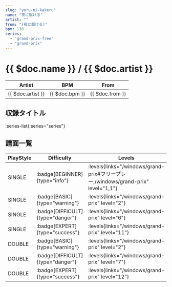 ```yaml
---
slug: "yoru-ni-kakeru"
name: "夜に駆ける"
artist: ""
from: "(夜に駆ける)"
bpm: 130
series:
  - "grand-prix-free"
  - "grand-prix"
---
```


# {{ $doc.name }} / {{ $doc.artist }}

|Artist|BPM|From|
|------|---|----|
|{{ $doc.artist }}|{{ $doc.bpm }}|{{ $doc.from }}|

## 収録タイトル

:series-list{:series="series"}

## 譜面一覧

|PlayStyle|Difficulty|Levels|Notes|Movie|
|---------|----------|------|-----|-----|
|SINGLE| :badge[BEGINNER]{type="info"}| :levels{links="/windows/grand-prix#フリープレー,/windows/grand-prix" level="1,1"}|42/0||
|SINGLE| :badge[BASIC]{type="warning"}| :levels{links="/windows/grand-prix" level="2"}|61/6||
|SINGLE| :badge[DIFFICULT]{type="danger"}| :levels{links="/windows/grand-prix" level="6"}|234/2||
|SINGLE| :badge[EXPERT]{type="success"}| :levels{links="/windows/grand-prix" level="11"}|392/4||
|DOUBLE| :badge[BASIC]{type="warning"}| :levels{links="/windows/grand-prix" level="2"}|59/4||
|DOUBLE| :badge[DIFFICULT]{type="danger"}| :levels{links="/windows/grand-prix" level="7"}|230/2||
|DOUBLE| :badge[EXPERT]{type="success"}| :levels{links="/windows/grand-prix" level="12"}|403/2||
